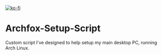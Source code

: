 [![ko-fi](https://ko-fi.com/img/githubbutton_sm.svg)](https://ko-fi.com/H2H11MFEZL)

# Archfox-Setup-Script
Custom script I've designed to help setup my main desktop PC, running Arch Linux.
